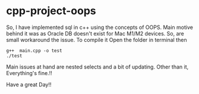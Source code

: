 # cpp-project-oops

So, I have implemented sql in c++ using the concepts of OOPS. Main motive behind it was as Oracle DB doesn't exist for Mac M1/M2 devices. So, are small workaround the issue.
To compile it
Open the folder in terminal then
```
g++  main.cpp -o test
./test
```

Main issues at hand are nested selects and a bit of updating. Other than it, Everything's fine.!!

Have a great Day!!
